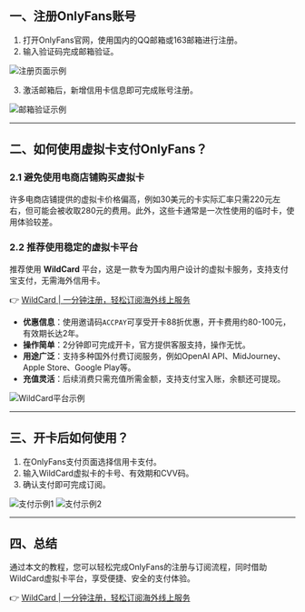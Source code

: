 ## 一、注册OnlyFans账号

1. 打开OnlyFans官网，使用国内的QQ邮箱或163邮箱进行注册。
2. 输入验证码完成邮箱验证。

![注册页面示例](https://miro.medium.com/v2/resize:fit:640/format:webp/0*aNKr_sOP59Uwcqlz.png)

3. 激活邮箱后，新增信用卡信息即可完成账号注册。

![邮箱验证示例](https://miro.medium.com/v2/resize:fit:640/format:webp/0*8BtxFZWY-M7ZoER6.png)

---

## 二、如何使用虚拟卡支付OnlyFans？

### 2.1 避免使用电商店铺购买虚拟卡

许多电商店铺提供的虚拟卡价格偏高，例如30美元的卡实际汇率只需220元左右，但可能会被收取280元的费用。此外，这些卡通常是一次性使用的临时卡，使用体验较差。

### 2.2 推荐使用稳定的虚拟卡平台

推荐使用 **WildCard** 平台，这是一款专为国内用户设计的虚拟卡服务，支持支付宝支付，无需海外信用卡。

👉 [WildCard | 一分钟注册，轻松订阅海外线上服务](https://bit.ly/bewildcard)

- **优惠信息**：使用邀请码`ACCPAY`可享受开卡88折优惠，开卡费用约80-100元，有效期长达2年。
- **操作简单**：2分钟即可完成开卡，官方提供客服支持，操作无忧。
- **用途广泛**：支持多种国外付费订阅服务，例如OpenAI API、MidJourney、Apple Store、Google Play等。
- **充值灵活**：后续消费只需充值所需金额，支持支付宝入账，余额还可提现。

![WildCard平台示例](https://miro.medium.com/v2/resize:fit:640/format:webp/0*n8kpVCFHmMpQtFjn.png)

---

## 三、开卡后如何使用？

1. 在OnlyFans支付页面选择信用卡支付。
2. 输入WildCard虚拟卡的卡号、有效期和CVV码。
3. 确认支付即可完成订阅。

![支付示例1](https://miro.medium.com/v2/resize:fit:640/format:webp/0*qbLqnDWXts0-7dMk.png)
![支付示例2](https://miro.medium.com/v2/resize:fit:640/format:webp/0*9dTI2dAQAh1fPcrP.png)

---

## 四、总结

通过本文的教程，您可以轻松完成OnlyFans的注册与订阅流程，同时借助WildCard虚拟卡平台，享受便捷、安全的支付体验。

👉 [WildCard | 一分钟注册，轻松订阅海外线上服务](https://bit.ly/bewildcard)